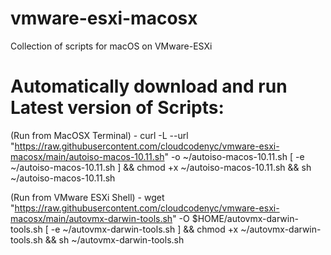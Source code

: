 # vmware-esxi-macosx
 Collection of scripts for macOS on VMware-ESXi 

# Automatically download and run Latest version of Scripts:

(Run from MacOSX Terminal) - curl -L --url "https://raw.githubusercontent.com/cloudcodenyc/vmware-esxi-macosx/main/autoiso-macos-10.11.sh" -o ~/autoiso-macos-10.11.sh
[ -e ~/autoiso-macos-10.11.sh ] && chmod +x ~/autoiso-macos-10.11.sh && sh ~/autoiso-macos-10.11.sh

(Run from VMware ESXi Shell) - wget "https://raw.githubusercontent.com/cloudcodenyc/vmware-esxi-macosx/main/autovmx-darwin-tools.sh" -O $HOME/autovmx-darwin-tools.sh
[ -e ~/autovmx-darwin-tools.sh ] && chmod +x ~/autovmx-darwin-tools.sh && sh ~/autovmx-darwin-tools.sh
